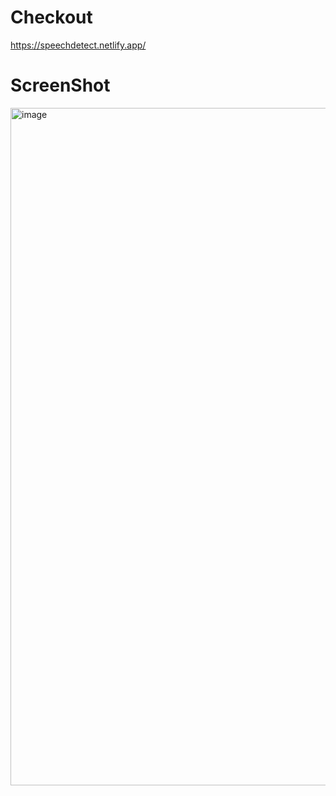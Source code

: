# Checkout
https://speechdetect.netlify.app/

# ScreenShot
<img width="1750" height="1084" alt="image" src="https://github.com/user-attachments/assets/f7f1d5f2-67f2-40bd-82f8-38c6c0cddf4a" />
